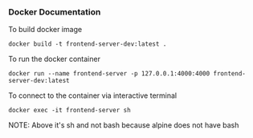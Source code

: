 ### Docker Documentation
To build docker image
```
docker build -t frontend-server-dev:latest .
```

To run the docker container
```
docker run --name frontend-server -p 127.0.0.1:4000:4000 frontend-server-dev:latest
```

To connect to the container via interactive terminal
```
docker exec -it frontend-server sh
```
NOTE:
Above it's sh and not bash because alpine does not have bash
